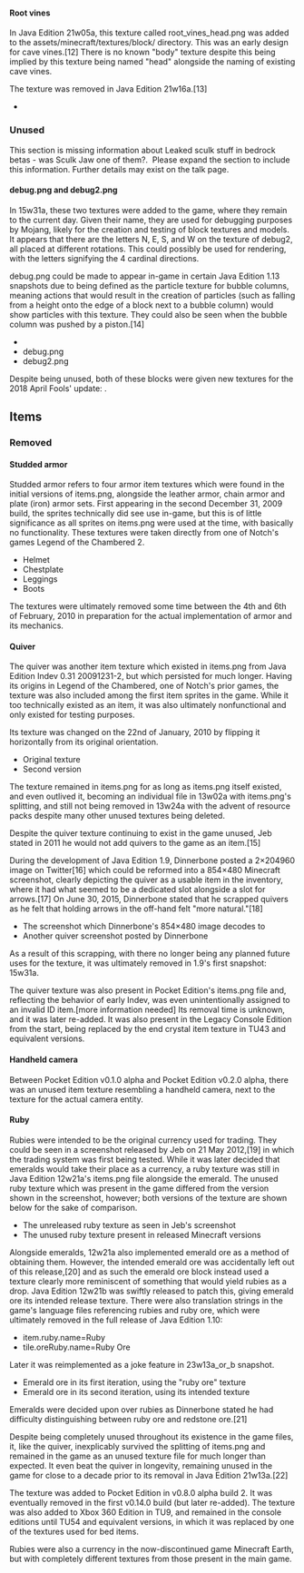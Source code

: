 #### Root vines
In Java Edition 21w05a, this texture called root_vines_head.png was added to the assets/minecraft/textures/block/ directory. This was an early design for cave vines.[12] There is no known "body" texture despite this being implied by this texture being named "head" alongside the naming of existing cave vines.

The texture was removed in Java Edition 21w16a.[13]





- 


### Unused

  

This section is missing information about 
Leaked sculk stuff in bedrock betas - was Sculk Jaw one of them?. 
Please expand the section to include this information. Further details may exist on the talk page.


#### debug.png and debug2.png
In 15w31a, these two textures were added to the game, where they remain to the current day. Given their name, they are used for debugging purposes by Mojang, likely for the creation and testing of block textures and models. It appears that there are the letters N, E, S, and W on the texture of debug2, all placed at different rotations. This could possibly be used for rendering, with the letters signifying the 4 cardinal directions. 

debug.png could be made to appear in-game in certain Java Edition 1.13 snapshots due to being defined as the particle texture for bubble columns, meaning actions that would result in the creation of particles (such as falling from a height onto the edge of a block next to a bubble column) would show particles with this texture. They could also be seen when the bubble column was pushed by a piston.[14]

- 
- debug.png
- debug2.png

Despite being unused, both of these blocks were given new textures for the 2018 April Fools' update:
 .


## Items
### Removed
#### Studded armor
Studded armor refers to four armor item textures which were found in the initial versions of items.png, alongside the leather armor, chain armor and plate (iron) armor sets. First appearing in the second December 31, 2009 build, the sprites technically did see use in-game, but this is of little significance as all sprites on items.png were used at the time, with basically no functionality. These textures were taken directly from one of Notch's games Legend of the Chambered 2.

- Helmet
- Chestplate
- Leggings
- Boots

The textures were ultimately removed some time between the 4th and 6th of February, 2010 in preparation for the actual implementation of armor and its mechanics.


#### Quiver
The quiver was another item texture which existed in items.png from Java Edition Indev 0.31 20091231-2, but which persisted for much longer. Having its origins in Legend of the Chambered, one of Notch's prior games, the texture was also included among the first item sprites in the game. While it too technically existed as an item, it was also ultimately nonfunctional and only existed for testing purposes.

Its texture was changed on the 22nd of January, 2010 by flipping it horizontally from its original orientation.

- Original texture
- Second version

The texture remained in items.png for as long as items.png itself existed, and even outlived it, becoming an individual file in 13w02a with items.png's splitting, and still not being removed in 13w24a with the advent of resource packs despite many other unused textures being deleted.

Despite the quiver texture continuing to exist in the game unused, Jeb stated in 2011 he would not add quivers to the game as an item.[15]

During the development of Java Edition 1.9, Dinnerbone posted a 2×204960 image on Twitter[16] which could be reformed into a 854×480 Minecraft screenshot, clearly depicting the quiver as a usable item in the inventory, where it had what seemed to be a dedicated slot alongside a slot for arrows.[17] On June 30, 2015, Dinnerbone stated that he scrapped quivers as he felt that holding arrows in the off-hand felt "more natural."[18]

- The screenshot which Dinnerbone's 854×480 image decodes to
- Another quiver screenshot posted by Dinnerbone

As a result of this scrapping, with there no longer being any planned future uses for the texture, it was ultimately removed in 1.9's first snapshot: 15w31a.

The quiver texture was also present in Pocket Edition's items.png file and, reflecting the behavior of early Indev, was even unintentionally assigned to an invalid ID item.[more information needed] Its removal time is unknown, and it was later re-added. It was also present in the Legacy Console Edition from the start, being replaced by the end crystal item texture in TU43 and equivalent versions.


#### Handheld camera
Between Pocket Edition v0.1.0 alpha and Pocket Edition v0.2.0 alpha, there was an unused item texture resembling a handheld camera, next to the texture for the actual camera entity.






#### Ruby
Rubies were intended to be the original currency used for trading. They could be seen in a screenshot released by Jeb on 21 May 2012,[19] in which the trading system was first being tested. While it was later decided that emeralds would take their place as a currency, a ruby texture was still in Java Edition 12w21a's items.png file alongside the emerald. The unused ruby texture which was present in the game differed from the version shown in the screenshot, however; both versions of the texture are shown below for the sake of comparison.

- The unreleased ruby texture as seen in Jeb's screenshot
- The unused ruby texture present in released Minecraft versions

Alongside emeralds, 12w21a also implemented emerald ore as a method of obtaining them. However, the intended emerald ore was accidentally left out of this release,[20] and as such the emerald ore block instead used a texture clearly more reminiscent of something that would yield rubies as a drop. Java Edition 12w21b was swiftly released to patch this, giving emerald ore its intended release texture. There were also translation strings in the game's language files referencing rubies and ruby ore, which were ultimately removed in the full release of Java Edition 1.10:

- item.ruby.name=Ruby
- tile.oreRuby.name=Ruby Ore


Later it was reimplemented as a joke feature in 23w13a_or_b snapshot.  
- Emerald ore in its first iteration, using the "ruby ore" texture
- Emerald ore in its second iteration, using its intended texture

Emeralds were decided upon over rubies as Dinnerbone stated he had difficulty distinguishing between ruby ore and redstone ore.[21]

Despite being completely unused throughout its existence in the game files, it, like the quiver, inexplicably survived the splitting of items.png and remained in the game as an unused texture file for much longer than expected. It even beat the quiver in longevity, remaining unused in the game for close to a decade prior to its removal in Java Edition 21w13a.[22]

The texture was added to Pocket Edition in v0.8.0 alpha build 2. It was eventually removed in the first v0.14.0 build (but later re-added). The texture was also added to Xbox 360 Edition in TU9, and remained in the console editions until TU54 and equivalent versions, in which it was replaced by one of the textures used for bed items.

Rubies were also a currency in the now-discontinued game Minecraft Earth, but with completely different textures from those present in the main game.


